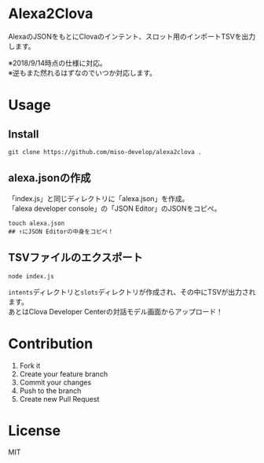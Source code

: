 # Alexa2Clova
AlexaのJSONをもとにClovaのインテント、スロット用のインポートTSVを出力します。  

※2018/9/14時点の仕様に対応。  
※逆もまた然れるはずなのでいつか対応します。  

# Usage

## Install

```
git clone https://github.com/miso-develop/alexa2clova .
```

## alexa.jsonの作成
「index.js」と同じディレクトリに「alexa.json」を作成。  
「alexa developer console」の「JSON Editor」のJSONをコピペ。  

```
touch alexa.json
## ↑にJSON Editorの中身をコピペ！
```

## TSVファイルのエクスポート

```
node index.js
```

`intents`ディレクトリと`slots`ディレクトリが作成され、その中にTSVが出力されます。  
あとはClova Developer Centerの対話モデル画面からアップロード！  

# Contribution
1. Fork it
1. Create your feature branch
1. Commit your changes
1. Push to the branch
1. Create new Pull Request

# License
MIT
